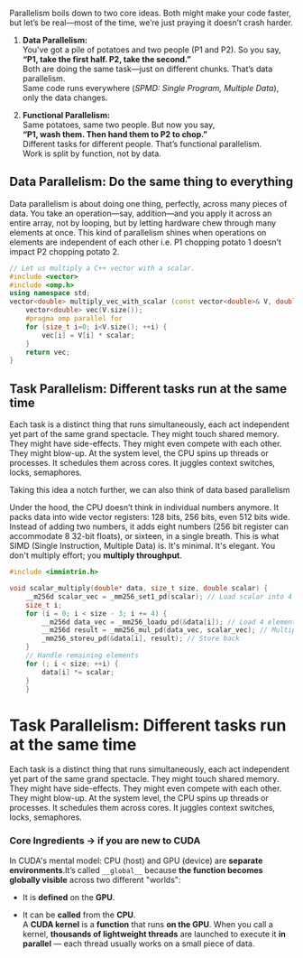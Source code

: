 
Parallelism boils down to two core ideas. Both might make your code faster, but let’s be real—most of the time, we’re just praying it doesn’t crash harder.  

1. **Data Parallelism:**  
    You’ve got a pile of potatoes and two people (P1 and P2). So you say,  
    **“P1, take the first half. P2, take the second.”**  
    Both are doing the same task—just on different chunks. That’s data parallelism.  
    Same code runs everywhere (_SPMD: Single Program, Multiple Data_), only the data changes.  
    
2. **Functional Parallelism:**  
    Same potatoes, same two people. But now you say,  
    **“P1, wash them. Then hand them to P2 to chop.”**  
    Different tasks for different people. That’s functional parallelism.  
    Work is split by function, not by data.  
	  
## Data Parallelism: Do the same thing to everything  
Data parallelism is about doing one thing, perfectly, across many pieces of data. You take an operation—say, addition—and you apply it across an entire array, not by looping, but by letting hardware chew through many elements at once. This kind of parallelism shines when operations on elements are independent of each other i.e. P1 chopping potato 1 doesn't impact P2 chopping potato 2.  

```cpp
// Let us multiply a C++ vector with a scalar.
#include <vector>
#include <omp.h>
using namespace std;
vector<double> multiply_vec_with_scalar (const vector<double>& V, double s) {
	vector<double> vec(V.size());
	#pragma omp parallel for
	for (size_t i=0; i<V.size(); ++i) {
		vec[i] = V[i] * scalar;
	}
	return vec;	
}
```
## Task Parallelism: Different tasks run at the same time  
Each task is a distinct thing that runs simultaneously, each act independent yet part of the same grand spectacle. They might touch shared memory. They might have side-effects. They might even compete with each other. They might blow-up. At the system level, the CPU spins up threads or processes. It schedules them across cores. It juggles context switches, locks, semaphores.  

Taking this idea a notch further, we can also think of data based parallelism  

Under the hood, the CPU doesn’t think in individual numbers anymore. It packs data into wide vector registers: 128 bits, 256 bits, even 512 bits wide. Instead of adding two numbers, it adds eight numbers (256 bit register can accommodate 8 32-bit floats), or sixteen, in a single breath. This is what SIMD (Single Instruction, Multiple Data) is. It's minimal. It's elegant. You don't multiply effort; you **multiply throughput**.  

```cpp
#include <immintrin.h>

void scalar_multiply(double* data, size_t size, double scalar) {
    __m256d scalar_vec = _mm256_set1_pd(scalar); // Load scalar into 4 slots
    size_t i;
    for (i = 0; i < size - 3; i += 4) {
        __m256d data_vec = _mm256_loadu_pd(&data[i]); // Load 4 elements
        __m256d result = _mm256_mul_pd(data_vec, scalar_vec); // Multiply
        _mm256_storeu_pd(&data[i], result); // Store back
    }
    // Handle remaining elements
    for (; i < size; ++i) {
        data[i] *= scalar;
    }
    }
```


# Task Parallelism: Different tasks run at the same time  

Each task is a distinct thing that runs simultaneously, each act independent yet part of the same grand spectacle. They might touch shared memory. They might have side-effects. They might even compete with each other. They might blow-up. At the system level, the CPU spins up threads or processes. It schedules them across cores. It juggles context switches, locks, semaphores.  

### Core Ingredients -> if you are new to CUDA  
In CUDA's mental model: CPU (host) and GPU (device) are **separate environments**.It’s called `__global__` because **the function becomes globally visible** across two different "worlds":  

- It is **defined** on the **GPU**.  
    
- It can be **called** from the **CPU**.  
A **CUDA kernel** is a **function** that runs **on the GPU**. When you call a kernel, **thousands of lightweight threads** are launched to execute it **in parallel** — each thread usually works on a small piece of data.  
